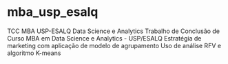 # mba_usp_esalq
TCC MBA USP-ESALQ Data Science e Analytics
Trabalho de Conclusão de Curso MBA em Data Science e Analytics - USP/ESALQ
Estratégia de marketing com aplicação de modelo de agrupamento
Uso de análise RFV e algoritmo K-means
